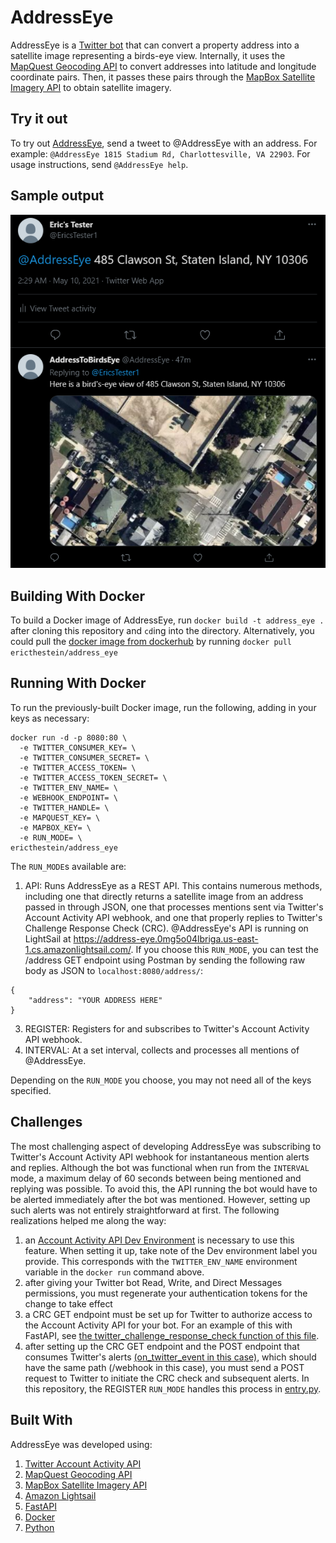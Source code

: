 # AddressEye

AddressEye is a [Twitter bot](https://twitter.com/AddressEye) that can convert a property address into a satellite image representing a birds-eye view. Internally, it uses the [MapQuest Geocoding API](https://developer.mapquest.com/documentation/geocoding-api/) to convert addresses into latitude and longitude coordinate pairs. Then, it passes these pairs through the [MapBox Satellite Imagery API](https://docs.mapbox.com/help/getting-started/satellite-imagery/) to obtain satellite imagery.

## Try it out

To try out [AddressEye](https://twitter.com/AddressEye), send a tweet to @AddressEye with an address. For example: `@AddressEye 1815 Stadium Rd, Charlottesville, VA 22903`. For usage instructions, send `@AddressEye help`.

## Sample output

![output](sample_output.PNG "AddressEye Sample Output")

## Building With Docker

To build a Docker image of AddressEye, run `docker build -t address_eye .` after cloning this repository and `cd`ing into the directory.
Alternatively, you could pull the [docker image from dockerhub](https://hub.docker.com/r/ericthestein/address_eye) by running `docker pull ericthestein/address_eye`

## Running With Docker

To run the previously-built Docker image, run the following, adding in your keys as necessary:
```
docker run -d -p 8080:80 \
  -e TWITTER_CONSUMER_KEY= \
  -e TWITTER_CONSUMER_SECRET= \
  -e TWITTER_ACCESS_TOKEN= \
  -e TWITTER_ACCESS_TOKEN_SECRET= \
  -e TWITTER_ENV_NAME= \
  -e WEBHOOK_ENDPOINT= \
  -e TWITTER_HANDLE= \
  -e MAPQUEST_KEY= \
  -e MAPBOX_KEY= \
  -e RUN_MODE= \
ericthestein/address_eye
```

The `RUN_MODE`s available are:
1) API: Runs AddressEye as a REST API. This contains numerous methods, including one that directly returns a satellite image from an address passed in through JSON, one that processes mentions sent via Twitter's Account Activity API webhook, and one that properly replies to Twitter's Challenge Response Check (CRC). @AddressEye's API is running on LightSail at https://address-eye.0mg5o04lbriga.us-east-1.cs.amazonlightsail.com/. If you choose this `RUN_MODE`, you can test the /address GET endpoint using Postman by sending the following raw body as JSON to `localhost:8080/address/`:
```
{
    "address": "YOUR ADDRESS HERE"
}
```

3) REGISTER: Registers for and subscribes to Twitter's Account Activity API webhook.
4) INTERVAL: At a set interval, collects and processes all mentions of @AddressEye.

Depending on the `RUN_MODE` you choose, you may not need all of the keys specified.

## Challenges

The most challenging aspect of developing AddressEye was subscribing to Twitter's Account Activity API webhook for instantaneous mention alerts and replies. Although the bot was functional when run from the `INTERVAL` mode, a maximum delay of 60 seconds between being mentioned and replying was possible. To avoid this, the API running the bot would have to be alerted immediately after the bot was mentioned. However, setting up such alerts was not entirely straightforward at first. The following realizations helped me along the way:
1) an [Account Activity API Dev Environment](https://developer.twitter.com/en/account/environments) is necessary to use this feature. When setting it up, take note of the Dev environment label you provide. This corresponds with the `TWITTER_ENV_NAME` environment variable in the `docker run` command above.
2) after giving your Twitter bot Read, Write, and Direct Messages permissions, you must regenerate your authentication tokens for the change to take effect
3) a CRC GET endpoint must be set up for Twitter to authorize access to the Account Activity API for your bot. For an example of this with FastAPI, see [the twitter_challenge_response_check function of this file](app/main.py).
4) after setting up the CRC GET endpoint and the POST endpoint that consumes Twitter's alerts [(on_twitter_event in this case)](app/main.py), which should have the same path (/webhook in this case), you must send a POST request to Twitter to initiate the CRC check and subsequent alerts. In this repository, the REGISTER `RUN_MODE` handles this process in [entry.py](app/entry.py).

## Built With

AddressEye was developed using:
1) [Twitter Account Activity API](https://developer.twitter.com/en/docs/twitter-api/enterprise/account-activity-api/overview)
2) [MapQuest Geocoding API](https://developer.mapquest.com/documentation/geocoding-api/)
3) [MapBox Satellite Imagery API](https://docs.mapbox.com/help/getting-started/satellite-imagery/)
4) [Amazon Lightsail](https://lightsail.aws.amazon.com/)
5) [FastAPI](https://fastapi.tiangolo.com/)
6) [Docker](https://www.docker.com/)
7) [Python](https://www.python.org/)
